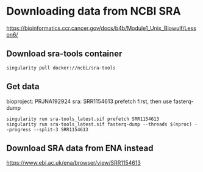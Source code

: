 # Downloading data from NCBI SRA
https://bioinformatics.ccr.cancer.gov/docs/b4b/Module1_Unix_Biowulf/Lesson6/

## Download sra-tools container
```
singularity pull docker://ncbi/sra-tools
```

## Get data
bioproject: PRJNA192924
sra: SRR1154613
prefetch first, then use fasterq-dump
```
singularity run sra-tools_latest.sif prefetch SRR1154613
singularity run sra-tools_latest.sif fasterq-dump --threads $(nproc) --progress --split-3 SRR1154613
```

## Download SRA data from ENA instead
https://www.ebi.ac.uk/ena/browser/view/SRR1154613
